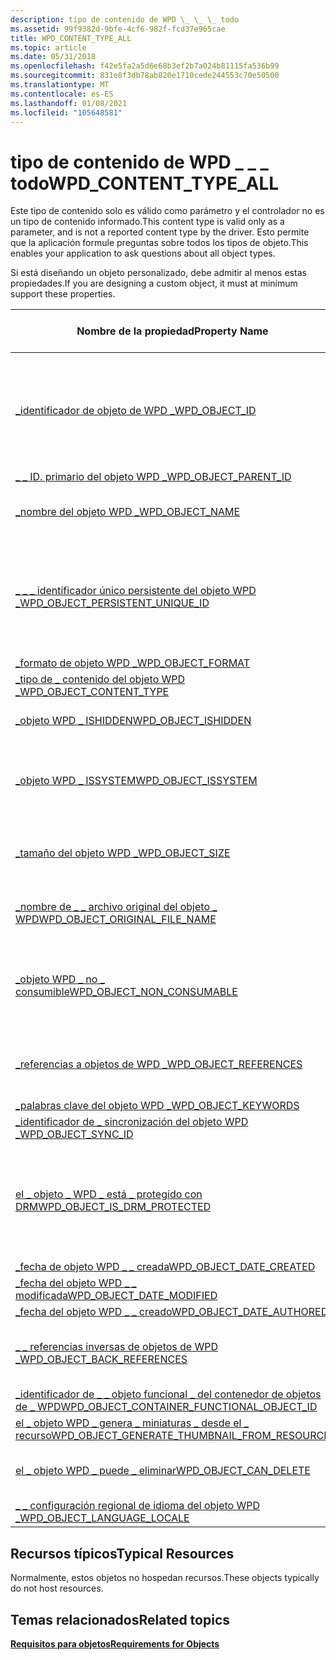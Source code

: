 ```yaml
---
description: tipo de contenido de WPD \_ \_ \_ todo
ms.assetid: 99f9382d-9bfe-4cf6-982f-fcd37e965cae
title: WPD_CONTENT_TYPE_ALL
ms.topic: article
ms.date: 05/31/2018
ms.openlocfilehash: f42e5fa2a5d6e68b3ef2b7a024b81115fa536b99
ms.sourcegitcommit: 831e8f3db78ab820e1710cede244553c70e50500
ms.translationtype: MT
ms.contentlocale: es-ES
ms.lasthandoff: 01/08/2021
ms.locfileid: "105648581"
---
```

# <a name="wpd_content_type_all"></a><span data-ttu-id="a6773-103">tipo de contenido de WPD \_ \_ \_ todo</span><span class="sxs-lookup"><span data-stu-id="a6773-103">WPD\_CONTENT\_TYPE\_ALL</span></span>

<span data-ttu-id="a6773-104">Este tipo de contenido solo es válido como parámetro y el controlador no es un tipo de contenido informado.</span><span class="sxs-lookup"><span data-stu-id="a6773-104">This content type is valid only as a parameter, and is not a reported content type by the driver.</span></span> <span data-ttu-id="a6773-105">Esto permite que la aplicación formule preguntas sobre todos los tipos de objeto.</span><span class="sxs-lookup"><span data-stu-id="a6773-105">This enables your application to ask questions about all object types.</span></span>

<span data-ttu-id="a6773-106">Si está diseñando un objeto personalizado, debe admitir al menos estas propiedades.</span><span class="sxs-lookup"><span data-stu-id="a6773-106">If you are designing a custom object, it must at minimum support these properties.</span></span>



| <span data-ttu-id="a6773-107">Nombre de la propiedad</span><span class="sxs-lookup"><span data-stu-id="a6773-107">Property Name</span></span>                                                                                                         | <span data-ttu-id="a6773-108">Obligatorio u opcional</span><span class="sxs-lookup"><span data-stu-id="a6773-108">Required or Optional</span></span>                                                               |
|-----------------------------------------------------------------------------------------------------------------------|------------------------------------------------------------------------------------|
| [<span data-ttu-id="a6773-109">\_identificador de objeto de WPD \_</span><span class="sxs-lookup"><span data-stu-id="a6773-109">WPD\_OBJECT\_ID</span></span>](object-properties.md)                                                                | <span data-ttu-id="a6773-110">Requerido, de solo lectura.</span><span class="sxs-lookup"><span data-stu-id="a6773-110">Required, read-only.</span></span> <span data-ttu-id="a6773-111">Un cliente no puede establecer esta propiedad, ni siquiera en el momento de la creación.</span><span class="sxs-lookup"><span data-stu-id="a6773-111">A client cannot set this property, even at creation time.</span></span>     |
| [<span data-ttu-id="a6773-112">\_ \_ ID. primario del objeto WPD \_</span><span class="sxs-lookup"><span data-stu-id="a6773-112">WPD\_OBJECT\_PARENT\_ID</span></span>](object-properties.md)                                                 | <span data-ttu-id="a6773-113">Obligatorio.</span><span class="sxs-lookup"><span data-stu-id="a6773-113">Required.</span></span>                                                                          |
| [<span data-ttu-id="a6773-114">\_nombre del objeto WPD \_</span><span class="sxs-lookup"><span data-stu-id="a6773-114">WPD\_OBJECT\_NAME</span></span>](object-properties.md)                                                            | <span data-ttu-id="a6773-115">Es obligatorio si el objeto representa un archivo.</span><span class="sxs-lookup"><span data-stu-id="a6773-115">Required if the object represents a file.</span></span>                                          |
| [<span data-ttu-id="a6773-116">\_ \_ \_ identificador único persistente del objeto WPD \_</span><span class="sxs-lookup"><span data-stu-id="a6773-116">WPD\_OBJECT\_PERSISTENT\_UNIQUE\_ID</span></span>](object-properties.md)                          | <span data-ttu-id="a6773-117">Requerido, de solo lectura.</span><span class="sxs-lookup"><span data-stu-id="a6773-117">Required, read-only.</span></span> <span data-ttu-id="a6773-118">Un cliente no puede establecer esta propiedad, ni siquiera en el momento de la creación.</span><span class="sxs-lookup"><span data-stu-id="a6773-118">A client cannot set this property, even at creation time.</span></span>     |
| [<span data-ttu-id="a6773-119">\_formato de objeto WPD \_</span><span class="sxs-lookup"><span data-stu-id="a6773-119">WPD\_OBJECT\_FORMAT</span></span>](object-properties.md)                                                        | <span data-ttu-id="a6773-120">Obligatorio.</span><span class="sxs-lookup"><span data-stu-id="a6773-120">Required.</span></span>                                                                          |
| [<span data-ttu-id="a6773-121">\_tipo de \_ contenido del objeto WPD \_</span><span class="sxs-lookup"><span data-stu-id="a6773-121">WPD\_OBJECT\_CONTENT\_TYPE</span></span>](object-properties.md)                                           | <span data-ttu-id="a6773-122">Obligatorio.</span><span class="sxs-lookup"><span data-stu-id="a6773-122">Required.</span></span>                                                                          |
| [<span data-ttu-id="a6773-123">\_objeto WPD \_ ISHIDDEN</span><span class="sxs-lookup"><span data-stu-id="a6773-123">WPD\_OBJECT\_ISHIDDEN</span></span>](object-properties.md)                                                    | <span data-ttu-id="a6773-124">Es obligatorio si el objeto está oculto.</span><span class="sxs-lookup"><span data-stu-id="a6773-124">Required if the object is hidden.</span></span>                                                  |
| [<span data-ttu-id="a6773-125">\_objeto WPD \_ ISSYSTEM</span><span class="sxs-lookup"><span data-stu-id="a6773-125">WPD\_OBJECT\_ISSYSTEM</span></span>](object-properties.md)                                                    | <span data-ttu-id="a6773-126">Obligatorio si el objeto es un objeto del sistema (representa un archivo del sistema).</span><span class="sxs-lookup"><span data-stu-id="a6773-126">Required if the object is a system object (represents a system file).</span></span>              |
| [<span data-ttu-id="a6773-127">\_tamaño del objeto WPD \_</span><span class="sxs-lookup"><span data-stu-id="a6773-127">WPD\_OBJECT\_SIZE</span></span>](object-properties.md)                                                            | <span data-ttu-id="a6773-128">Obligatorio si el objeto tiene al menos un recurso.</span><span class="sxs-lookup"><span data-stu-id="a6773-128">Required if the object has at least one resource.</span></span>                                  |
| [<span data-ttu-id="a6773-129">\_nombre de \_ \_ archivo original del objeto \_ WPD</span><span class="sxs-lookup"><span data-stu-id="a6773-129">WPD\_OBJECT\_ORIGINAL\_FILE\_NAME</span></span>](object-properties.md)                              | <span data-ttu-id="a6773-130">Es obligatorio si el objeto representa un archivo.</span><span class="sxs-lookup"><span data-stu-id="a6773-130">Required if the object represents a file.</span></span>                                          |
| [<span data-ttu-id="a6773-131">\_objeto WPD \_ no \_ consumible</span><span class="sxs-lookup"><span data-stu-id="a6773-131">WPD\_OBJECT\_NON\_CONSUMABLE</span></span>](object-properties.md)                                       | <span data-ttu-id="a6773-132">Se recomienda si el objeto no está diseñado para su consumo por parte del dispositivo.</span><span class="sxs-lookup"><span data-stu-id="a6773-132">Recommended if the object is not meant for consumption by the device.</span></span>              |
| [<span data-ttu-id="a6773-133">\_referencias a objetos de WPD \_</span><span class="sxs-lookup"><span data-stu-id="a6773-133">WPD\_OBJECT\_REFERENCES</span></span>](object-properties.md)                                                | <span data-ttu-id="a6773-134">Obligatorio si el objeto tiene referencias a otros objetos.</span><span class="sxs-lookup"><span data-stu-id="a6773-134">Required if the object has references to other objects.</span></span>                            |
| [<span data-ttu-id="a6773-135">\_palabras clave del objeto WPD \_</span><span class="sxs-lookup"><span data-stu-id="a6773-135">WPD\_OBJECT\_KEYWORDS</span></span>](object-properties.md)                                                    | <span data-ttu-id="a6773-136">Opcional.</span><span class="sxs-lookup"><span data-stu-id="a6773-136">Optional.</span></span>                                                                          |
| [<span data-ttu-id="a6773-137">\_identificador de \_ sincronización del objeto WPD \_</span><span class="sxs-lookup"><span data-stu-id="a6773-137">WPD\_OBJECT\_SYNC\_ID</span></span>](object-properties.md)                                                     | <span data-ttu-id="a6773-138">Opcional.</span><span class="sxs-lookup"><span data-stu-id="a6773-138">Optional.</span></span>                                                                          |
| [<span data-ttu-id="a6773-139">el \_ objeto \_ WPD \_ está \_ protegido con DRM</span><span class="sxs-lookup"><span data-stu-id="a6773-139">WPD\_OBJECT\_IS\_DRM\_PROTECTED</span></span>](object-properties.md)                                  | <span data-ttu-id="a6773-140">Obligatorio si el objeto está protegido por la tecnología de administración de derechos digitales (DRM).</span><span class="sxs-lookup"><span data-stu-id="a6773-140">Required if the object is protected by digital rights management (DRM) technology.</span></span> |
| [<span data-ttu-id="a6773-141">\_fecha de objeto WPD \_ \_ creada</span><span class="sxs-lookup"><span data-stu-id="a6773-141">WPD\_OBJECT\_DATE\_CREATED</span></span>](object-properties.md)                                           | <span data-ttu-id="a6773-142">Opcional.</span><span class="sxs-lookup"><span data-stu-id="a6773-142">Optional.</span></span>                                                                          |
| [<span data-ttu-id="a6773-143">\_fecha del objeto WPD \_ \_ modificada</span><span class="sxs-lookup"><span data-stu-id="a6773-143">WPD\_OBJECT\_DATE\_MODIFIED</span></span>](object-properties.md)                                         | <span data-ttu-id="a6773-144">Se recomienda su uso.</span><span class="sxs-lookup"><span data-stu-id="a6773-144">Recommended.</span></span>                                                                       |
| [<span data-ttu-id="a6773-145">\_fecha del objeto WPD \_ \_ creado</span><span class="sxs-lookup"><span data-stu-id="a6773-145">WPD\_OBJECT\_DATE\_AUTHORED</span></span>](object-properties.md)                                         | <span data-ttu-id="a6773-146">Opcional.</span><span class="sxs-lookup"><span data-stu-id="a6773-146">Optional.</span></span>                                                                          |
| [<span data-ttu-id="a6773-147">\_ \_ referencias inversas de objetos de WPD \_</span><span class="sxs-lookup"><span data-stu-id="a6773-147">WPD\_OBJECT\_BACK\_REFERENCES</span></span>](object-properties.md)                                                                | <span data-ttu-id="a6773-148">Se recomienda si otro objeto hace referencia al objeto.</span><span class="sxs-lookup"><span data-stu-id="a6773-148">Recommended if the object is referenced by another object.</span></span>                         |
| [<span data-ttu-id="a6773-149">\_identificador de \_ \_ objeto funcional \_ del contenedor de objetos de \_ WPD</span><span class="sxs-lookup"><span data-stu-id="a6773-149">WPD\_OBJECT\_CONTAINER\_FUNCTIONAL\_OBJECT\_ID</span></span>](object-properties.md)     | <span data-ttu-id="a6773-150">Opcional.</span><span class="sxs-lookup"><span data-stu-id="a6773-150">Optional.</span></span>                                                                          |
| [<span data-ttu-id="a6773-151">el \_ objeto WPD \_ genera \_ miniaturas \_ desde el \_ recurso</span><span class="sxs-lookup"><span data-stu-id="a6773-151">WPD\_OBJECT\_GENERATE\_THUMBNAIL\_FROM\_RESOURCE</span></span>](object-properties.md) | <span data-ttu-id="a6773-152">Opcional.</span><span class="sxs-lookup"><span data-stu-id="a6773-152">Optional.</span></span>                                                                          |
| [<span data-ttu-id="a6773-153">el \_ objeto WPD \_ puede \_ eliminar</span><span class="sxs-lookup"><span data-stu-id="a6773-153">WPD\_OBJECT\_CAN\_DELETE</span></span>](object-properties.md)                                                                     | <span data-ttu-id="a6773-154">Es obligatorio si no se puede eliminar el objeto.</span><span class="sxs-lookup"><span data-stu-id="a6773-154">Required if the object cannot be deleted.</span></span>                                          |
| [<span data-ttu-id="a6773-155">\_ \_ configuración regional de idioma del objeto WPD \_</span><span class="sxs-lookup"><span data-stu-id="a6773-155">WPD\_OBJECT\_LANGUAGE\_LOCALE</span></span>](object-properties.md)                                                                | <span data-ttu-id="a6773-156">Opcional.</span><span class="sxs-lookup"><span data-stu-id="a6773-156">Optional.</span></span>                                                                          |



 

## <a name="typical-resources"></a><span data-ttu-id="a6773-157">Recursos típicos</span><span class="sxs-lookup"><span data-stu-id="a6773-157">Typical Resources</span></span>

<span data-ttu-id="a6773-158">Normalmente, estos objetos no hospedan recursos.</span><span class="sxs-lookup"><span data-stu-id="a6773-158">These objects typically do not host resources.</span></span>

## <a name="related-topics"></a><span data-ttu-id="a6773-159">Temas relacionados</span><span class="sxs-lookup"><span data-stu-id="a6773-159">Related topics</span></span>

<dl> <dt>

[<span data-ttu-id="a6773-160">**Requisitos para objetos**</span><span class="sxs-lookup"><span data-stu-id="a6773-160">**Requirements for Objects**</span></span>](requirements-for-objects.md)
</dt> </dl>

 

 



